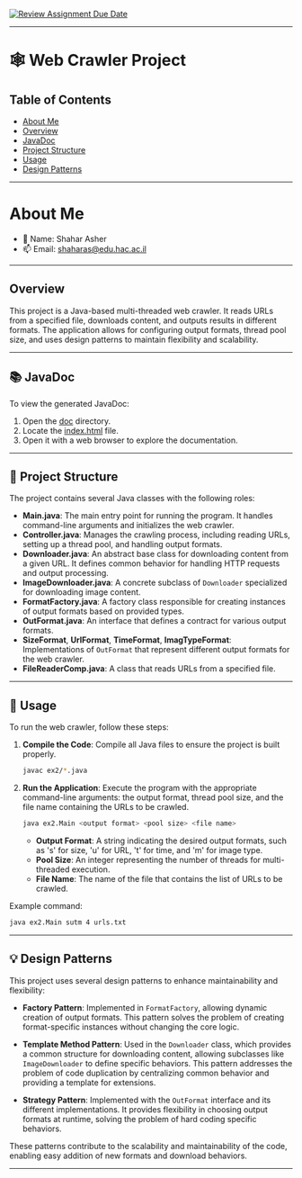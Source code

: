 [![Review Assignment Due Date](https://classroom.github.com/assets/deadline-readme-button-24ddc0f5d75046c5622901739e7c5dd533143b0c8e959d652212380cedb1ea36.svg)](https://classroom.github.com/a/XpMVWSvD)

---
# 🕸️ Web Crawler Project

## Table of Contents

- [About Me](#about-me)
- [Overview](#overview)
- [JavaDoc](#-javadoc)
- [Project Structure](#-project-structure)
- [Usage](#-usage)
- [Design Patterns](#-design-patterns)

---

# About Me

- 💁 Name: Shahar Asher
- 📫 Email: [shaharas@edu.hac.ac.il](mailto:shaharas@edu.hac.ac.il)

---

## Overview

This project is a Java-based multi-threaded web crawler. It reads URLs from a specified file, downloads content, and outputs results in different formats. The application allows for configuring output formats, thread pool size, and uses design patterns to maintain flexibility and scalability.

---

## 📚 JavaDoc
To view the generated JavaDoc:

1. Open the [doc](./doc) directory.
2. Locate the [index.html](./doc/index.html) file.
3. Open it with a web browser to explore the documentation.

---
## 📂 Project Structure

The project contains several Java classes with the following roles:

- **Main.java**: The main entry point for running the program. It handles command-line arguments and initializes the web crawler.
- **Controller.java**: Manages the crawling process, including reading URLs, setting up a thread pool, and handling output formats.
- **Downloader.java**: An abstract base class for downloading content from a given URL. It defines common behavior for handling HTTP requests and output processing.
- **ImageDownloader.java**: A concrete subclass of `Downloader` specialized for downloading image content.
- **FormatFactory.java**: A factory class responsible for creating instances of output formats based on provided types.
- **OutFormat.java**: An interface that defines a contract for various output formats.
- **SizeFormat**, **UrlFormat**, **TimeFormat**, **ImagTypeFormat**: Implementations of `OutFormat` that represent different output formats for the web crawler.
- **FileReaderComp.java**: A class that reads URLs from a specified file.

---

## 🚀 Usage

To run the web crawler, follow these steps:

1. **Compile the Code**:
   Compile all Java files to ensure the project is built properly.

   ```bash
   javac ex2/*.java
   ```

2. **Run the Application**:
   Execute the program with the appropriate command-line arguments: the output format, thread pool size, and the file name containing the URLs to be crawled.

   ```bash
   java ex2.Main <output format> <pool size> <file name>
   ```

    - **Output Format**: A string indicating the desired output formats, such as 's' for size, 'u' for URL, 't' for time, and 'm' for image type.
    - **Pool Size**: An integer representing the number of threads for multi-threaded execution.
    - **File Name**: The name of the file that contains the list of URLs to be crawled.

Example command:
```bash
java ex2.Main sutm 4 urls.txt
```

---

## 💡 Design Patterns

This project uses several design patterns to enhance maintainability and flexibility:

- **Factory Pattern**: Implemented in `FormatFactory`, allowing dynamic creation of output formats. This pattern solves the problem of creating format-specific instances without changing the core logic.

- **Template Method Pattern**: Used in the `Downloader` class, which provides a common structure for downloading content, allowing subclasses like `ImageDownloader` to define specific behaviors. This pattern addresses the problem of code duplication by centralizing common behavior and providing a template for extensions.

- **Strategy Pattern**: Implemented with the `OutFormat` interface and its different implementations. It provides flexibility in choosing output formats at runtime, solving the problem of hard coding specific behaviors.

These patterns contribute to the scalability and maintainability of the code, enabling easy addition of new formats and download behaviors.

---